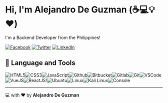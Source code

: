# Hi, I'm Alejandro De Guzman (:coffee::computer::bulb::heart:)

I'm a Backend Developer from the Philippines!

[![Facebook](https://img.shields.io/badge/facebook-%231877F2.svg?&style=for-the-badge&logo=facebook&logoColor=white)](https://web.facebook.com/andy.dangas) [![Twitter](https://img.shields.io/badge/twitter-%231DA1F2.svg?&style=for-the-badge&logo=twitter&logoColor=white)]() [![LinkedIn](https://img.shields.io/badge/linkedin-%230077B5.svg?&style=for-the-badge&logo=linkedin&logoColor=white)](https://www.linkedin.com/in/alejandro-de-guzman-380568170) 
## :wrench: Language and Tools

![HTML5](https://img.icons8.com/color/30/html-5.png)![CSS3](https://img.icons8.com/color/30/css3.png)![JavaScript](https://img.icons8.com/color/30/javascript.png)![Github](https://img.icons8.com/material-outlined/30/github.png)![Bitbucket](https://img.icons8.com/color/30/bitbucket.png)![Gitlab](https://img.icons8.com/color/30/gitlab.png)![Git](https://img.icons8.com/color/30/git.png)![VSCode](https://img.icons8.com/color/30/visual-studio-code-2019.png)![VueJS](https://img.icons8.com/color/30/vue-js.png)![ReactJS](https://img.icons8.com/color/30/react-native.png)!![Ubuntu](https://img.icons8.com/color/30/ubuntu--v1.png)![Linux](https://img.icons8.com/color/30/linux.png)![Kali Linux](https://img.icons8.com/color/30/kali-linux.png)![Console](https://img.icons8.com/color/30/console.png)

---

:computer: with :heart: by **Alejandro De Guzman**
